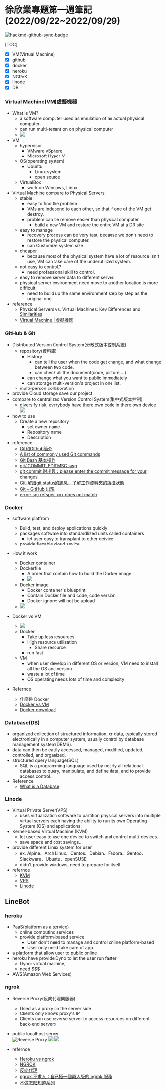 # 徐欣業專題第一週筆記(2022/09/22~2022/09/29)

[![hackmd-github-sync-badge](https://hackmd.io/kQSkhJocRDutmKHitnSdhA/badge)](https://hackmd.io/kQSkhJocRDutmKHitnSdhA)

[TOC]
- [x] VM(Virtual Machine) 
- [x] github
- [x] docker
- [x] heroku
- [x] NGRoK
- [x] linode
- [x] DB
### Virtual Machine(VM)虛擬機器
- What is VM?
    - a software computer used as emulation of an actual physical computer
    - can run multi-tenant on on physical computer
    - ![](https://i.imgur.com/fDHwvgH.png)
- VM
    - hypervisor
        - VMware vSphere
        - Microsoft Hyper-V
    - OS(operating system)
        - Ubuntu
            - Linux system
            - open source
    - VirtualBox
        - work on Windows, Linux
- Virtual Machine compare to Physical Servers
    - stable
        - easy to find the problem
        - VMs are independ to each other, so that if one of the VM get destroy.
        - problem can be remove easier than physical computer
            - build a new VM and restore the entire VM at a DR site
    - easy to manage
        -  recovery process can be very fast, because we don't need to restore the physical computer.
        -  can Customize system size
    - cheaper
        - because most of the physical system have a lot of resource isn't use, VM can take care of the underutilized system.
    - not easy to control.?
        - need profassional skill to control.
    - easy to remove server data to different server.
    - physical server environment need move to another location,is more difficult.
        -  need to build up the same environment step by step as the original one.
- reference
    - [Physical Servers vs. Virtual Machines: Key Differences and Similarities
](https://www.nakivo.com/blog/physical-servers-vs-virtual-machines-key-differences-similarities/)
    - [Virtual Machine | 虛擬機器](https://www.gigabyte.com/tw/Glossary/virtual-machine)
### GitHub & Git
- Distributed Version Control System(分散式版本控制系統)
    - repository(資料庫)
        - History
            - can tell the user when the code get change, and what change between two code.
            - can check all the document(code, picture,...)
        - can change what you want to public immediately
        - can storage multi-version's project in one list.
    - multi-person collaboration
- provide Cloud storage save our project 
- compare to centralized Version Control System(集中式版本控制)
    - diversify risk, everybody have there own code in there own device
![](https://i.imgur.com/44661gL.png)
- how to use
    -  Create a new repository
        -  set owner name
        -  Repository name
        -  Description
- reference
    - [Git和Github簡介](https://www.leunghoyin.hk/git-github-intro)
    - [A list of commonly used Git commands](https://github.com/joshnh/Git-Commands)
    - [Git Bash 基本操作](http://yhhuang1966.blogspot.com/2020/01/git-git-bash.html)
    - [git/.COMMIT_EDITMSG.swp](https://www.itdaan.com/tw/81e9e8f6ca1f8cbe318fb984bab7d6a4)
    - [git commit 时出现：please enter the commit message for your changes](https://zhuanlan.zhihu.com/p/133331582)
    - [Git-解讀git status的訊息，了解工作資料夾的版控狀態](https://ithelp.ithome.com.tw/articles/10211789)
    - [Git – GitHub 出現](http://jsnwork.kiiuo.com/archives/3147/git-github-%E5%87%BA%E7%8F%BE-%E3%80%8Cplease-make-sure-you-have-the-correct-access-rights-and-the-repository-exists-%E3%80%8D/)
    - [error: src refspec xxx does not match](https://blog.csdn.net/u014361280/article/details/109703556)
### Docker
- software platfrom
    - Build, test, and deploy applications quickly
    - packages software into standardlized units called containers
        - let user easy to transplant to other deivice
    -  provide flexable cloud sevice
- How it work 
    - Docker container
    - Dockerfile
        - A order that contain how to build the Docker image
        - ![](https://i.imgur.com/tsbdyJR.png)
    - Docker image
        -  Docker container's blueprint
        -  Contain Docker file and code, code version
        - Docker ignore: will not be upload 
    - ![](https://i.imgur.com/17wGjYb.png)
 
- Docker vs VM
    - ![](https://i.imgur.com/kkApV76.png)
    - Docker
        - Take up less resources
        - High resource utilization
            - Share resource
        - run fast
    - VM
       - when user develop in different OS or version, VM need to install all the OS and version
       - waste a lot of time
       - OS operating needs lots of time and complexity
- Refernce
    - [什麼是 Docker](https://aws.amazon.com/tw/docker/)
    - [Docker vs VM](https://geekflare.com/docker-vs-virtual-machine/)
    - [Docker download](https://docs.docker.com/desktop/install/windows-install/)



### Database(DB)
- organized collection of structured information, or data, typically stored electronically in a computer system, usually control by database management system(DBMS).
- data can then be easily accessed, managed, modified, updated, controlled, and organized.
- structured query language(SQL)
    - SQL is a programming language used by nearly all relational databases to query, manipulate, and define data, and to provide access control.
- Reference
    - [What is a Database](https://www.oracle.com/database/what-is-database/#:~:text=A%20database%20is%20an%20organized,database%20management%20system%20(DBMS).)

### Linode
- Virtual Private Server(VPS)
    - uses virtualization software to partition physical servers into multiple virtual servers each having the ability to run its own Operating System (OS) and applications.
- Kernel-based Virtual Machine (KVM)
    - let user easy to use one device to  switch and control multi-devices.
    - save space and cost savings...
- provide different Linux system for user
    - ex. Alpine、Arch Linux、Centos、Debian、Fedora、Gentoo、Slackware、Ubuntu、openSUSE
    - didn't provide windows, need to prepare for itself.
- refernce
    - [KVM](https://www.aten.com/tw/zh/reasources/feature-articles/what-is-a-kvm-switch/)
    - [VPS](https://fullforms.com/VPS#:~:text=What%20does%20VPS%20mean%3F,System%20(OS)%20and%20applications.)
    - [Linode](https://www.kjnotes.com/other/106)


## LineBot 
### heroku
- PaaS(platform as a service)
    - online computing services
    - provide platform-based service
        - User don't need to manage and control online platform-based
        - User only need take care of app.
- a platform that allow user to public online
- heroku have provide Dyno to let the user run faster
    - Dyno: virtual machine,
    - need $$$
- AWS(Amazon Web Services)
### ngrok
- Reverse Proxy(反向代理伺服器)
    - Used as a proxy on the server side
    - Clients only knows proxy's IP
    - Clients can use reverse server to access resources on different back-end servers
- public localhost server     
![Reverse Proxy](https://i.imgur.com/vqEXIrc.png)
![](https://i.imgur.com/pCYyw40.png)
![](https://i.imgur.com/hi3DATo.png)

- refernce
    - [Heroku vs ngrok](https://stackshare.io/stackups/heroku-vs-ngrok)
    - [NGROK](https://www.newton.com.tw/wiki/ngrok/13986278)
    - [反向代理](https://zh.wikipedia.org/zh-tw/%E5%8F%8D%E5%90%91%E4%BB%A3%E7%90%86)
    - [ngrok 不求人：自己搭一個窮人版的 ngrok 服務](https://5xruby.tw/posts/easy-ngrok-by-nginx-ssh-tunnel)
    - [不做怎麼知道系列](https://ithelp.ithome.com.tw/articles/10230149)